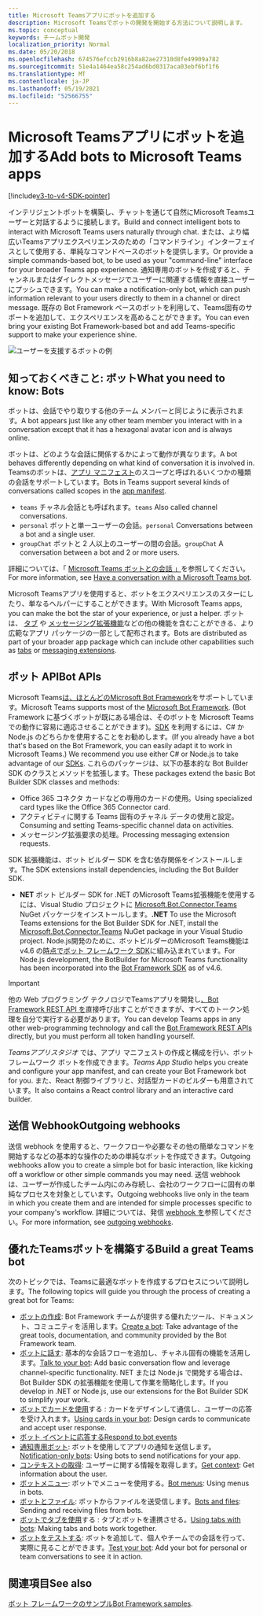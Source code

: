 ```yaml
---
title: Microsoft Teamsアプリにボットを追加する
description: Microsoft Teamsでボットの開発を開始する方法について説明します。
ms.topic: conceptual
keywords: チームボット開発
localization_priority: Normal
ms.date: 05/20/2018
ms.openlocfilehash: 674576efccb2916b8a82ae27310d8fe49909a782
ms.sourcegitcommit: 51e4a1464ea58c254ad6bd0317aca03ebf6bf1f6
ms.translationtype: MT
ms.contentlocale: ja-JP
ms.lasthandoff: 05/19/2021
ms.locfileid: "52566755"
---
```

# <a name="add-bots-to-microsoft-teams-apps"></a><span data-ttu-id="8688b-104">Microsoft Teamsアプリにボットを追加する</span><span class="sxs-lookup"><span data-stu-id="8688b-104">Add bots to Microsoft Teams apps</span></span>

[!include[v3-to-v4-SDK-pointer](~/includes/v3-to-v4-pointer-bots.md)]

<span data-ttu-id="8688b-105">インテリジェントボットを構築し、チャットを通じて自然にMicrosoft Teamsユーザーと対話するように接続します。</span><span class="sxs-lookup"><span data-stu-id="8688b-105">Build and connect intelligent bots to interact with Microsoft Teams users naturally through chat.</span></span> <span data-ttu-id="8688b-106">または、より幅広いTeamsアプリエクスペリエンスのための「コマンドライン」インターフェイスとして使用する、単純なコマンドベースのボットを提供します。</span><span class="sxs-lookup"><span data-stu-id="8688b-106">Or provide a simple commands-based bot, to be used as your "command-line" interface for your broader Teams app experience.</span></span> <span data-ttu-id="8688b-107">通知専用のボットを作成すると、チャンネルまたはダイレクトメッセージでユーザーに関連する情報を直接ユーザーにプッシュできます。</span><span class="sxs-lookup"><span data-stu-id="8688b-107">You can make a notification-only bot, which can push information relevant to your users directly to them in a channel or direct message.</span></span> <span data-ttu-id="8688b-108">既存の Bot Framework ベースのボットを利用して、Teams固有のサポートを追加して、エクスペリエンスを高めることができます。</span><span class="sxs-lookup"><span data-stu-id="8688b-108">You can even bring your existing Bot Framework-based bot and add Teams-specific support to make your experience shine.</span></span>

![ユーザーを支援するボットの例](~/assets/images/bot_example.png)

## <a name="what-you-need-to-know-bots"></a><span data-ttu-id="8688b-110">知っておくべきこと: ボット</span><span class="sxs-lookup"><span data-stu-id="8688b-110">What you need to know: Bots</span></span>

<span data-ttu-id="8688b-111">ボットは、会話でやり取りする他のチーム メンバーと同じように表示されます。</span><span class="sxs-lookup"><span data-stu-id="8688b-111">A bot appears just like any other team member you interact with in a conversation except that it has a hexagonal avatar icon and is always online.</span></span>

<span data-ttu-id="8688b-112">ボットは、どのような会話に関係するかによって動作が異なります。</span><span class="sxs-lookup"><span data-stu-id="8688b-112">A bot behaves differently depending on what kind of conversation it is involved in.</span></span> <span data-ttu-id="8688b-113">Teamsのボットは、[アプリ マニフェスト](~/resources/schema/manifest-schema.md)のスコープと呼ばれるいくつかの種類の会話をサポートしています。</span><span class="sxs-lookup"><span data-stu-id="8688b-113">Bots in Teams support several kinds of conversations called scopes in the [app manifest](~/resources/schema/manifest-schema.md).</span></span>

* <span data-ttu-id="8688b-114">`teams` チャネル会話とも呼ばれます。</span><span class="sxs-lookup"><span data-stu-id="8688b-114">`teams` Also called channel conversations.</span></span>
* <span data-ttu-id="8688b-115">`personal` ボットと単一ユーザーの会話。</span><span class="sxs-lookup"><span data-stu-id="8688b-115">`personal` Conversations between a bot and a single user.</span></span>
* <span data-ttu-id="8688b-116">`groupChat` ボットと 2 人以上のユーザーの間の会話。</span><span class="sxs-lookup"><span data-stu-id="8688b-116">`groupChat` A conversation between a bot and 2 or more users.</span></span>

<span data-ttu-id="8688b-117">詳細については、「 [Microsoft Teams ボットとの会話 」](~/resources/bot-v3/bot-conversations/bots-conversations.md)を参照してください。</span><span class="sxs-lookup"><span data-stu-id="8688b-117">For more information, see [Have a conversation with a Microsoft Teams bot](~/resources/bot-v3/bot-conversations/bots-conversations.md).</span></span>

<span data-ttu-id="8688b-118">Microsoft Teamsアプリを使用すると、ボットをエクスペリエンスのスターにしたり、単なるヘルパーにすることができます。</span><span class="sxs-lookup"><span data-stu-id="8688b-118">With Microsoft Teams apps, you can make the bot the star of your experience, or just a helper.</span></span> <span data-ttu-id="8688b-119">ボットは、 [タブ](~/tabs/what-are-tabs.md) や [メッセージング拡張機能](~/messaging-extensions/what-are-messaging-extensions.md)などの他の機能を含むことができる、より広範なアプリ パッケージの一部として配布されます。</span><span class="sxs-lookup"><span data-stu-id="8688b-119">Bots are distributed as part of your broader app package which can include other capabilities such as [tabs](~/tabs/what-are-tabs.md) or [messaging extensions](~/messaging-extensions/what-are-messaging-extensions.md).</span></span>

## <a name="bot-apis"></a><span data-ttu-id="8688b-120">ボット API</span><span class="sxs-lookup"><span data-stu-id="8688b-120">Bot APIs</span></span>

<span data-ttu-id="8688b-121">Microsoft Teams[は、ほとんどのMicrosoft Bot Framework](https://dev.botframework.com/)をサポートしています。</span><span class="sxs-lookup"><span data-stu-id="8688b-121">Microsoft Teams supports most of the [Microsoft Bot Framework](https://dev.botframework.com/).</span></span> <span data-ttu-id="8688b-122">(Bot Framework に基づくボットが既にある場合は、そのボットを Microsoft Teams での動作に容易に適応させることができます)。[SDK](/microsoftteams/platform/#pivot=sdk-tools) を利用するには、C# か Node.js のどちらかを使用することをお勧めします。</span><span class="sxs-lookup"><span data-stu-id="8688b-122">(If you already have a bot that's based on the Bot Framework, you can easily adapt it to work in Microsoft Teams.) We recommend you use either C# or Node.js to take advantage of our [SDKs](/microsoftteams/platform/#pivot=sdk-tools).</span></span> <span data-ttu-id="8688b-123">これらのパッケージは、以下の基本的な Bot Builder SDK のクラスとメソッドを拡張します。</span><span class="sxs-lookup"><span data-stu-id="8688b-123">These packages extend the basic Bot Builder SDK classes and methods:</span></span>

* <span data-ttu-id="8688b-124">Office 365 コネクタ カードなどの専用のカードの使用。</span><span class="sxs-lookup"><span data-stu-id="8688b-124">Using specialized card types like the Office 365 Connector card.</span></span>
* <span data-ttu-id="8688b-125">アクティビティに関する Teams 固有のチャネル データの使用と設定。</span><span class="sxs-lookup"><span data-stu-id="8688b-125">Consuming and setting Teams-specific channel data on activities.</span></span>
* <span data-ttu-id="8688b-126">メッセージング拡張要求の処理。</span><span class="sxs-lookup"><span data-stu-id="8688b-126">Processing messaging extension requests.</span></span>

<span data-ttu-id="8688b-127">SDK 拡張機能は、ボット ビルダー SDK を含む依存関係をインストールします。</span><span class="sxs-lookup"><span data-stu-id="8688b-127">The SDK extensions install dependencies, including the Bot Builder SDK.</span></span>

* <span data-ttu-id="8688b-128">**NET** ボット ビルダー SDK for .NET のMicrosoft Teams拡張機能を使用するには、Visual Studio プロジェクトに [Microsoft.Bot.Connector.Teams](https://www.nuget.org/packages/Microsoft.Bot.Connector.Teams) NuGet パッケージをインストールします。</span><span class="sxs-lookup"><span data-stu-id="8688b-128">**.NET** To use the Microsoft Teams extensions for the Bot Builder SDK for .NET, install the [Microsoft.Bot.Connector.Teams](https://www.nuget.org/packages/Microsoft.Bot.Connector.Teams) NuGet package in your Visual Studio project.</span></span> <span data-ttu-id="8688b-129">Node.js開発のために、ボットビルダーのMicrosoft Teams機能は v4.6 の[時点でボット フレームワーク SDK](https://github.com/microsoft/botframework-sdk)に組み込まれています。</span><span class="sxs-lookup"><span data-stu-id="8688b-129">For Node.js development, the BotBuilder for Microsoft Teams functionality has been incorporated into the [Bot Framework SDK](https://github.com/microsoft/botframework-sdk) as of v4.6.</span></span>

> [!IMPORTANT]
> <span data-ttu-id="8688b-130">他の Web プログラミング テクノロジでTeamsアプリを開発し[、Bot Framework REST API を](/bot-framework/rest-api/bot-framework-rest-overview)直接呼び出すことができますが、すべてのトークン処理を自分で実行する必要があります。</span><span class="sxs-lookup"><span data-stu-id="8688b-130">You can develop Teams apps in any other web-programming technology and call the [Bot Framework REST APIs](/bot-framework/rest-api/bot-framework-rest-overview) directly, but you must perform all token handling yourself.</span></span>

<span data-ttu-id="8688b-131">*Teamsアプリスタジオ* では、アプリ マニフェストの作成と構成を行い、ボット フレームワーク ボットを作成できます。</span><span class="sxs-lookup"><span data-stu-id="8688b-131">*Teams App Studio* helps you create and configure your app manifest, and can create your Bot Framework bot for you.</span></span> <span data-ttu-id="8688b-132">また、React 制御ライブラリと、対話型カードのビルダーも用意されています。</span><span class="sxs-lookup"><span data-stu-id="8688b-132">It also contains a React control library and an interactive card builder.</span></span>

## <a name="outgoing-webhooks"></a><span data-ttu-id="8688b-133">送信 Webhook</span><span class="sxs-lookup"><span data-stu-id="8688b-133">Outgoing webhooks</span></span>

<span data-ttu-id="8688b-134">送信 webhook を使用すると、ワークフローや必要なその他の簡単なコマンドを開始するなどの基本的な操作のための単純なボットを作成できます。</span><span class="sxs-lookup"><span data-stu-id="8688b-134">Outgoing webhooks allow you to create a simple bot for basic interaction, like kicking off a workflow or other simple commands you may need.</span></span> <span data-ttu-id="8688b-135">送信 webhook は、ユーザーが作成したチーム内にのみ存続し、会社のワークフローに固有の単純なプロセスを対象としています。</span><span class="sxs-lookup"><span data-stu-id="8688b-135">Outgoing webhooks live only in the team in which you create them and are intended for simple processes specific to your company's workflow.</span></span> <span data-ttu-id="8688b-136">詳細については、発信 [webhook を](~/webhooks-and-connectors/how-to/add-outgoing-webhook.md)参照してください。</span><span class="sxs-lookup"><span data-stu-id="8688b-136">For more information, see [outgoing webhooks](~/webhooks-and-connectors/how-to/add-outgoing-webhook.md).</span></span>

## <a name="build-a-great-teams-bot"></a><span data-ttu-id="8688b-137">優れたTeamsボットを構築する</span><span class="sxs-lookup"><span data-stu-id="8688b-137">Build a great Teams bot</span></span>

<span data-ttu-id="8688b-138">次のトピックでは、Teamsに最適なボットを作成するプロセスについて説明します。</span><span class="sxs-lookup"><span data-stu-id="8688b-138">The following topics will guide you through the process of creating a great bot for Teams:</span></span>

* <span data-ttu-id="8688b-139">[ボットの作成](~/resources/bot-v3/bots-create.md): Bot Framework チームが提供する優れたツール、ドキュメント、コミュニティを活用します。</span><span class="sxs-lookup"><span data-stu-id="8688b-139">[Create a bot](~/resources/bot-v3/bots-create.md): Take advantage of the great tools, documentation, and community provided by the Bot Framework team.</span></span>
* <span data-ttu-id="8688b-140">[ボットに話す](~/resources/bot-v3/bot-conversations/bots-conversations.md): 基本的な会話フローを追加し、チャネル固有の機能を活用します。</span><span class="sxs-lookup"><span data-stu-id="8688b-140">[Talk to your bot](~/resources/bot-v3/bot-conversations/bots-conversations.md): Add basic conversation flow and leverage channel-specific functionality.</span></span> <span data-ttu-id="8688b-141">NET または Node.js で開発する場合は、Bot Builder SDK の拡張機能を使用して作業を簡略化します。</span><span class="sxs-lookup"><span data-stu-id="8688b-141">If you develop in .NET or Node.js, use our extensions for the Bot Builder SDK to simplify your work.</span></span>
* <span data-ttu-id="8688b-142">[ボットでカードを使用](~/resources/bot-v3/bots-cards.md)する : カードをデザインして通信し、ユーザーの応答を受け入れます。</span><span class="sxs-lookup"><span data-stu-id="8688b-142">[Using cards in your bot](~/resources/bot-v3/bots-cards.md): Design cards to communicate and accept user response.</span></span>
* [<span data-ttu-id="8688b-143">ボット イベントに応答する</span><span class="sxs-lookup"><span data-stu-id="8688b-143">Respond to bot events</span></span>](~/resources/bot-v3/bots-notifications.md)
* <span data-ttu-id="8688b-144">[通知専用ボット](~/resources/bot-v3/bots-notification-only.md): ボットを使用してアプリの通知を送信します。</span><span class="sxs-lookup"><span data-stu-id="8688b-144">[Notification-only bots](~/resources/bot-v3/bots-notification-only.md): Using bots to send notifications for your app.</span></span>
* <span data-ttu-id="8688b-145">[コンテキストの取得](~/resources/bot-v3/bots-context.md): ユーザーに関する情報を取得します。</span><span class="sxs-lookup"><span data-stu-id="8688b-145">[Get context](~/resources/bot-v3/bots-context.md): Get information about the user.</span></span>
* <span data-ttu-id="8688b-146">[ボットメニュー](~/resources/bot-v3/bots-menus.md): ボットでメニューを使用する。</span><span class="sxs-lookup"><span data-stu-id="8688b-146">[Bot menus](~/resources/bot-v3/bots-menus.md): Using menus in bots.</span></span>
* <span data-ttu-id="8688b-147">[ボットとファイル](~/resources/bot-v3/bots-files.md): ボットからファイルを送受信します。</span><span class="sxs-lookup"><span data-stu-id="8688b-147">[Bots and files](~/resources/bot-v3/bots-files.md): Sending and receiving files from bots.</span></span>
* <span data-ttu-id="8688b-148">[ボットでタブを使用](~/resources/bot-v3/bots-with-tabs.md)する : タブとボットを連携させる。</span><span class="sxs-lookup"><span data-stu-id="8688b-148">[Using tabs with bots](~/resources/bot-v3/bots-with-tabs.md): Making tabs and bots work together.</span></span>
* <span data-ttu-id="8688b-149">[ボットをテストする](~/resources/bot-v3/bots-test.md): ボットを追加して、個人やチームでの会話を行って、実際に見ることができます。</span><span class="sxs-lookup"><span data-stu-id="8688b-149">[Test your bot](~/resources/bot-v3/bots-test.md): Add your bot for personal or team conversations to see it in action.</span></span>

## <a name="see-also"></a><span data-ttu-id="8688b-150">関連項目</span><span class="sxs-lookup"><span data-stu-id="8688b-150">See also</span></span>

<span data-ttu-id="8688b-151">[ボット フレームワークのサンプル](https://github.com/Microsoft/BotBuilder-Samples/blob/master/README.md)</span><span class="sxs-lookup"><span data-stu-id="8688b-151">[Bot Framework samples](https://github.com/Microsoft/BotBuilder-Samples/blob/master/README.md).</span></span>